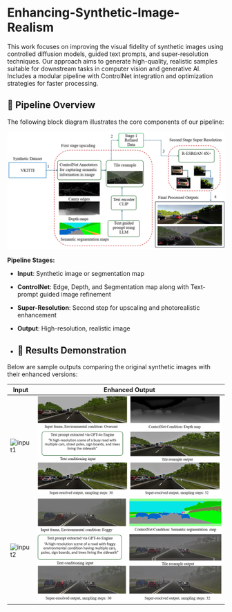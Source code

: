 # Enhancing-Synthetic-Image-Realism
This work focuses on improving the visual fidelity of synthetic images using controlled diffusion models, guided text prompts, and super-resolution techniques. Our approach aims to generate high-quality, realistic samples suitable for downstream tasks in computer vision and generative AI. Includes a modular pipeline with ControlNet integration and optimization strategies for faster processing.

## 🔧 Pipeline Overview

The following block diagram illustrates the core components of our pipeline:

![Pipeline Diagram](Assets/Proposed-Methodlogy.png)

**Pipeline Stages:**
- **Input**: Synthetic image or segmentation map  
- **ControlNet**: Edge, Depth, and Segmentation map along with Text-prompt guided image refinement  
- **Super-Resolution**: Second step for upscaling and photorealistic enhancement  
- **Output**: High-resolution, realistic image

- ## 🧪 Results Demonstration

Below are sample outputs comparing the original synthetic images with their enhanced versions:

| Input | Enhanced Output |
|-------|-----------------|
| ![input1](path_to_input1.png) | ![output1](Assets/Linkedin.png) |
| ![input2](path_to_input2.png) | ![output2](Assets/Linkedin-1.png) |
